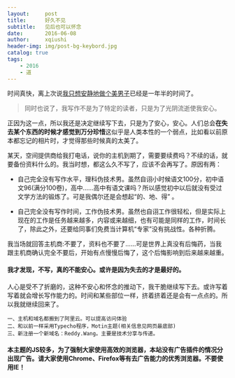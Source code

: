 ```yaml
---
layout:     post
title:      好久不见
subtitle:   见后也可以怀念
date:       2016-06-08
author:     xqiushi
header-img: img/post-bg-keybord.jpg
catalog: true
tags:
    - 2016
    - 道
---
```



时间真快，离上次说[我只想安静地做个美男子](https://reddy.wang/2015-01-16-be-a-quiet-man.html)已经是一年半的时间了。

> 同时也说了，我写作不是为了特定的读者，只是为了光阴流逝使我安心。

正因为这一点，所以我还是决定继续写下去，只是为了安心，安心。人们总会**在失去某个东西的时候才感觉到万分珍惜**这似乎是人类本性的一个弱点，比如看以前原本都忘记的相片时，才觉得那些时候真的太美了。

某天，空间提供商给我打电话，说你的主机到期了，需要要续费吗？不续的话，就要备份资料什么的。我当时想，都这么久不写了，应该不会再写了。原因有两：

- 自己完全没有写作水平，理科伪技术男。虽然自诩小时候语文100分，初中语文96(满分100卷)，高中……高中有语文课吗？所以感觉初中以后就没有受过文学方法的锻炼了。可是我偶尔还是会想起“的、地、得” 。

- 自己完全没有写作时间，工作伪技术男。虽然也自诩工作很轻松，但是实际上现在的工作是任务越来越多，内容或来越细，也有可能是同样的工作，时间长了，除此之外，还要给同事们免费当计算机“专家”没有挑战性。各种折腾。

我当场就回答主机商:不要了，资料也不要了……可是世界上真没有后悔药，当我跟主机商确认完全不要后，开始有点慢慢后悔了，这个后悔影响到后来越来越重。

#### 我才发现，不写，真的不能安心。或许是因为失去的才是最好的。

人心是受不了折磨的，这种不安心和怀念的推动下，我干脆继续写下去。或许写着写着就会增长写作能力的。时间和某些部位一样，挤着挤着还是会有一点点的。所以我就继续回来了。

	一、主机和域名都搬到了阿里云。可以提高访问体验
	二、和以前一样采用Typecho程序，Motin主题(相关信息见网页最底部)
	三、新注册一个新域名：Reddy.Wang。主要是技术分享与传递。

#### 本主题的JS较多，为了强制大家使用高效的浏览器，本站没有广告插件的情况分出现广告。请大家使用Chrome、Firefox等有去广告能力的优秀浏览器。不要使用IE！